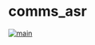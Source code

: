 # comms_asr
[![main](https://github.com/fmrico/comms_asr/actions/workflows/main.yaml/badge.svg)](https://github.com/fmrico/comms_asr/actions/workflows/main.yaml)
